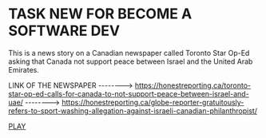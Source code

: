 # TASK NEW FOR BECOME A SOFTWARE DEV
This is a news story on a Canadian newspaper called Toronto Star Op-Ed asking that Canada not support peace between Israel and the United Arab Emirates.

LINK OF THE NEWSPAPER
--------> https://honestreporting.ca/toronto-star-op-ed-calls-for-canada-to-not-support-peace-between-israel-and-uae/
--------> https://honestreporting.ca/globe-reporter-gratuitously-refers-to-sport-washing-allegation-against-israeli-canadian-philanthropist/


[PLAY](https://julianoacunia.github.io/TaskNews/)
